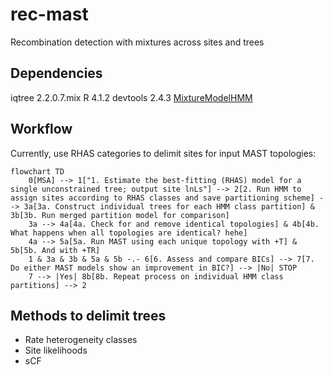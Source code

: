 # rec-mast
Recombination detection with mixtures across sites and trees

## Dependencies  
iqtree 2.2.0.7.mix
R 4.1.2
devtools 2.4.3
[MixtureModelHMM](https://github.com/roblanf/MixtureModelHMM)

## Workflow 

Currently, use RHAS categories to delimit sites for input MAST topologies:  

```mermaid  
flowchart TD
	0[MSA] --> 1["1. Estimate the best-fitting (RHAS) model for a single unconstrained tree; output site lnLs"] --> 2[2. Run HMM to assign sites according to RHAS classes and save partitioning scheme] --> 3a[3a. Construct individual trees for each HMM class partition] & 3b[3b. Run merged partition model for comparison]
	3a --> 4a[4a. Check for and remove identical topologies] & 4b[4b. What happens when all topologies are identical? hehe]
	4a --> 5a[5a. Run MAST using each unique topology with +T] & 5b[5b. And with +TR]
	1 & 3a & 3b & 5a & 5b -.- 6[6. Assess and compare BICs] --> 7[7. Do either MAST models show an improvement in BIC?] --> |No| STOP
	7 --> |Yes| 8b[8b. Repeat process on individual HMM class partitions] --> 2
```

## Methods to delimit trees  
- Rate heterogeneity classes  
- Site likelihoods  
- sCF  
